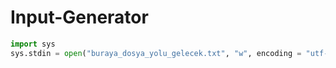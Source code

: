 # Input-Generator


```python
import sys
sys.stdin = open("buraya_dosya_yolu_gelecek.txt", "w", encoding = "utf-8")
